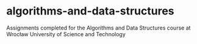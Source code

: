 # algorithms-and-data-structures
Assignments completed for the Algorithms and Data Structures course at Wrocław University of Science and Technology
